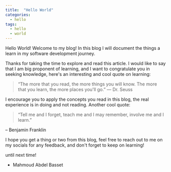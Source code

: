 ```yaml
---
title:  "Hello World"
categories: 
  - hello
tags:
  - hello
  - world
---
```


Hello World! Welcome to my blog! In this blog I will document the things a learn in my software development journey.

Thanks for taking the time to explore and read this article. I would like to say that I am big proponent of learning, and I want to congratulate you in seeking knowledge, here's an interesting and cool quote on learning:

> “The more that you read, the more things you will know. The more that you learn, the more places you'll go.”
― Dr. Seuss

I encourage you to apply the concepts you read in this blog, the real experience is in doing and not reading. Another cool quote:

> “Tell me and I forget, teach me and I may remember, involve me and I learn.”

– Benjamin Franklin

I hope you get a thing or two from this blog, feel free to reach out to me on my socials for any feedback, and don't forget to keep on learning!

until next time!

- Mahmoud Abdel Basset